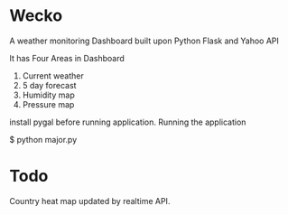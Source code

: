 # Wecko
A weather monitoring Dashboard built upon Python Flask and Yahoo API

It has Four Areas in Dashboard

1) Current weather 
2) 5 day forecast
3) Humidity map
4) Pressure map


install pygal before running application.
Running the application

$ python major.py


  Todo
 ======

Country heat map updated by realtime API.
